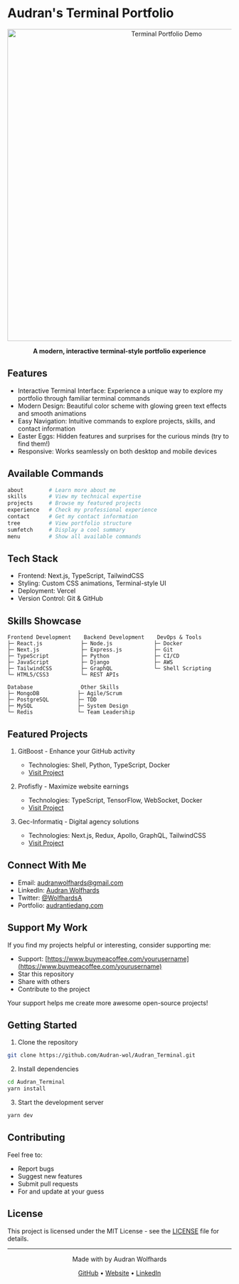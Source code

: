 # Audran's Terminal Portfolio

<div align="center">
  <img src="./demo/terminal.gif" width="700" alt="Terminal Portfolio Demo">
  <p><strong>A modern, interactive terminal-style portfolio experience</strong></p>
</div>

## Features

- Interactive Terminal Interface: Experience a unique way to explore my portfolio through familiar terminal commands
- Modern Design: Beautiful color scheme with glowing green text effects and smooth animations
- Easy Navigation: Intuitive commands to explore projects, skills, and contact information
- Easter Eggs: Hidden features and surprises for the curious minds (try to find them!)
- Responsive: Works seamlessly on both desktop and mobile devices

## Available Commands

```bash
about        # Learn more about me
skills       # View my technical expertise
projects     # Browse my featured projects
experience   # Check my professional experience
contact      # Get my contact information
tree         # View portfolio structure
sumfetch     # Display a cool summary
menu         # Show all available commands
```

## Tech Stack

- Frontend: Next.js, TypeScript, TailwindCSS
- Styling: Custom CSS animations, Terminal-style UI
- Deployment: Vercel
- Version Control: Git & GitHub

## Skills Showcase

```plaintext
Frontend Development    Backend Development    DevOps & Tools
├─ React.js            ├─ Node.js             ├─ Docker
├─ Next.js             ├─ Express.js          ├─ Git
├─ TypeScript          ├─ Python              ├─ CI/CD
├─ JavaScript          ├─ Django              ├─ AWS
├─ TailwindCSS         ├─ GraphQL             └─ Shell Scripting
└─ HTML5/CSS3          └─ REST APIs

Database               Other Skills
├─ MongoDB            ├─ Agile/Scrum
├─ PostgreSQL         ├─ TDD
├─ MySQL              ├─ System Design
└─ Redis              └─ Team Leadership
```

## Featured Projects

1. GitBoost - Enhance your GitHub activity
   - Technologies: Shell, Python, TypeScript, Docker
   - [Visit Project](https://www.gitboost.org/)

2. Profisfly - Maximize website earnings
   - Technologies: TypeScript, TensorFlow, WebSocket, Docker
   - [Visit Project](https://profitsfly.com/)

3. Gec-Informatiq - Digital agency solutions
   - Technologies: Next.js, Redux, Apollo, GraphQL, TailwindCSS
   - [Visit Project](https://gec-informatique.com/)

## Connect With Me

- Email: [audranwolfhards@gmail.com](mailto:audranwolfhards@gmail.com)
- LinkedIn: [Audran Wolfhards](https://www.linkedin.com/in/audran-wolfhards-7aab3321b/)
- Twitter: [@WolfhardsA](https://twitter.com/WolfhardsA)
- Portfolio: [audrantiedang.com](https://audrantiedang.com/#home)

## Support My Work

If you find my projects helpful or interesting, consider supporting me:

- Support: [https://www.buymeacoffee.com/yourusername](https://www.buymeacoffee.com/yourusername)
- Star this repository
- Share with others
- Contribute to the project

Your support helps me create more awesome open-source projects!

## Getting Started

1. Clone the repository
```bash
git clone https://github.com/Audran-wol/Audran_Terminal.git
```

2. Install dependencies
```bash
cd Audran_Terminal
yarn install
```

3. Start the development server
```bash
yarn dev
```

## Contributing

Feel free to:
- Report bugs
- Suggest new features
- Submit pull requests
- For and update at your guess

## License

This project is licensed under the MIT License - see the [LICENSE](LICENSE) file for details.

---

<div align="center">
  <p>Made with by Audran Wolfhards</p>
  <p>
    <a href="https://github.com/Audran-wol">GitHub</a> •
    <a href="https://audrantiedang.com/#home">Website</a> •
    <a href="https://www.linkedin.com/in/audran-wolfhards-7aab3321b/">LinkedIn</a>
  </p>
</div>
